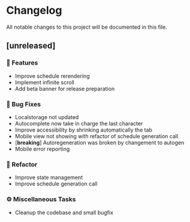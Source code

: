 # Changelog

All notable changes to this project will be documented in this file.

## [unreleased]

### 🚀 Features

- Improve schedule rerendering
- Implement infinite scroll
- Add beta banner for release preparation

### 🐛 Bug Fixes

- Localstorage not updated
- Autocomplete now take in charge the last character
- Improve accessibility by shrinking automatically the tab
- Mobile view not showing with refactor of schedule generation call
- [**breaking**] Autoregeneration was broken by changement to autogen
- Mobile error reporting

### 🚜 Refactor

- Improve state management
- Improve schedule generation call

### ⚙️ Miscellaneous Tasks

- Cleanup the codebase and small bugfix

<!-- generated by git-cliff -->
